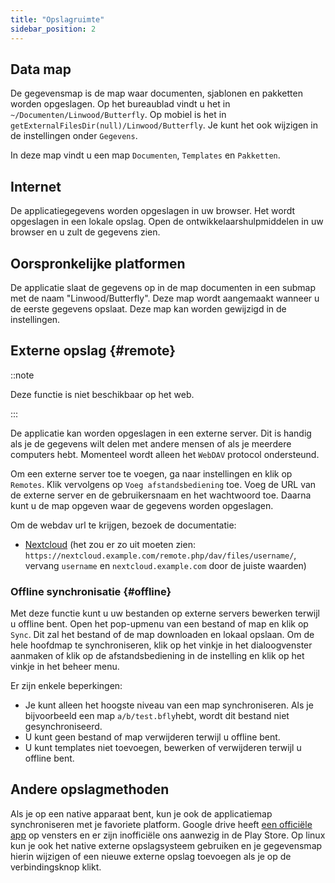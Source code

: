 ```yaml
---
title: "Opslagruimte"
sidebar_position: 2
---
```


## Data map

De gegevensmap is de map waar documenten, sjablonen en pakketten worden opgeslagen. Op het bureaublad vindt u het in `~/Documenten/Linwood/Butterfly`. Op mobiel is het in `getExternalFilesDir(null)/Linwood/Butterfly`. Je kunt het ook wijzigen in de instellingen onder `Gegevens`.

In deze map vindt u een map `Documenten`, `Templates` en `Pakketten`.

## Internet

De applicatiegegevens worden opgeslagen in uw browser. Het wordt opgeslagen in een lokale opslag. Open de ontwikkelaarshulpmiddelen in uw browser en u zult de gegevens zien.

## Oorspronkelijke platformen

De applicatie slaat de gegevens op in de map documenten in een submap met de naam "Linwood/Butterfly". Deze map wordt aangemaakt wanneer u de eerste gegevens opslaat. Deze map kan worden gewijzigd in de instellingen.

## Externe opslag {#remote}

::note

Deze functie is niet beschikbaar op het web.

:::

De applicatie kan worden opgeslagen in een externe server. Dit is handig als je de gegevens wilt delen met andere mensen of als je meerdere computers hebt. Momenteel wordt alleen het `WebDAV` protocol ondersteund.

Om een externe server toe te voegen, ga naar instellingen en klik op `Remotes`. Klik vervolgens op `Voeg afstandsbediening` toe. Voeg de URL van de externe server en de gebruikersnaam en het wachtwoord toe. Daarna kunt u de map opgeven waar de gegevens worden opgeslagen.

Om de webdav url te krijgen, bezoek de documentatie:

* [Nextcloud](https://docs.nextcloud.com/server/latest/user_manual/en/files/access_webdav.html) (het zou er zo uit moeten zien: `https://nextcloud.example.com/remote.php/dav/files/username/`, vervang `username` en `nextcloud.example.com` door de juiste waarden)

### Offline synchronisatie {#offline}

Met deze functie kunt u uw bestanden op externe servers bewerken terwijl u offline bent. Open het pop-upmenu van een bestand of map en klik op `Sync`. Dit zal het bestand of de map downloaden en lokaal opslaan. Om de hele hoofdmap te synchroniseren, klik op het vinkje in het dialoogvenster aanmaken of klik op de afstandsbediening in de instelling en klik op het vinkje in het beheer menu.

Er zijn enkele beperkingen:

* Je kunt alleen het hoogste niveau van een map synchroniseren. Als je bijvoorbeeld een map `a/b/test.bfly`hebt, wordt dit bestand niet gesynchroniseerd.
* U kunt geen bestand of map verwijderen terwijl u offline bent.
* U kunt templates niet toevoegen, bewerken of verwijderen terwijl u offline bent.

## Andere opslagmethoden

Als je op een native apparaat bent, kun je ook de applicatiemap synchroniseren met je favoriete platform. Google drive heeft [een officiële app](https://www.google.com/drive/download/) op vensters en er zijn inofficiële ons aanwezig in de Play Store. Op linux kun je ook het native externe opslagsysteem gebruiken en je gegevensmap hierin wijzigen of een nieuwe externe opslag toevoegen als je op de verbindingsknop klikt.
